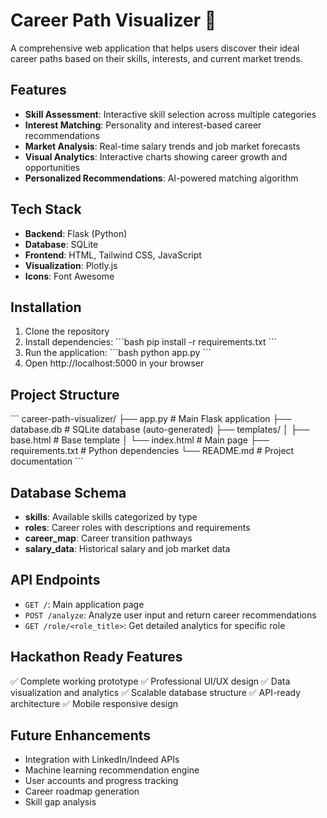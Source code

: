 # Career Path Visualizer 🚀

A comprehensive web application that helps users discover their ideal career paths based on their skills, interests, and current market trends.

## Features

- **Skill Assessment**: Interactive skill selection across multiple categories
- **Interest Matching**: Personality and interest-based career recommendations
- **Market Analysis**: Real-time salary trends and job market forecasts
- **Visual Analytics**: Interactive charts showing career growth and opportunities
- **Personalized Recommendations**: AI-powered matching algorithm

## Tech Stack

- **Backend**: Flask (Python)
- **Database**: SQLite
- **Frontend**: HTML, Tailwind CSS, JavaScript
- **Visualization**: Plotly.js
- **Icons**: Font Awesome

## Installation

1. Clone the repository
2. Install dependencies:
   \`\`\`bash
   pip install -r requirements.txt
   \`\`\`
3. Run the application:
   \`\`\`bash
   python app.py
   \`\`\`
4. Open http://localhost:5000 in your browser

## Project Structure

\`\`\`
career-path-visualizer/
├── app.py                 # Main Flask application
├── database.db           # SQLite database (auto-generated)
├── templates/
│   ├── base.html         # Base template
│   └── index.html        # Main page
├── requirements.txt      # Python dependencies
└── README.md            # Project documentation
\`\`\`

## Database Schema

- **skills**: Available skills categorized by type
- **roles**: Career roles with descriptions and requirements
- **career_map**: Career transition pathways
- **salary_data**: Historical salary and job market data

## API Endpoints

- `GET /`: Main application page
- `POST /analyze`: Analyze user input and return career recommendations
- `GET /role/<role_title>`: Get detailed analytics for specific role

## Hackathon Ready Features

✅ Complete working prototype
✅ Professional UI/UX design
✅ Data visualization and analytics
✅ Scalable database structure
✅ API-ready architecture
✅ Mobile responsive design

## Future Enhancements

- Integration with LinkedIn/Indeed APIs
- Machine learning recommendation engine
- User accounts and progress tracking
- Career roadmap generation
- Skill gap analysis

